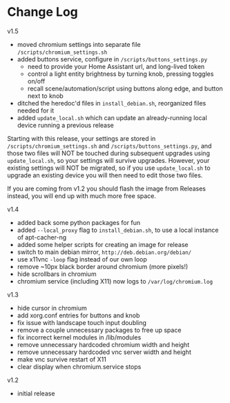 # Change Log

v1.5
* moved chromium settings into separate file `/scripts/chromium_settings.sh`
* added buttons service, configure in `/scripts/buttons_settings.py`
  * need to provide your Home Assistant url, and long-lived token
  * control a light entity brightness by turning knob, pressing toggles on/off
  * recall scene/automation/script using buttons along edge, and button next to knob
* ditched the heredoc'd files in `install_debian.sh`, reorganized files needed for it
* added `update_local.sh` which can update an already-running local device running a previous release

Starting with this release, your settings are stored in `/scripts/chromium_settings.sh` and `/scripts/buttons_settings.py`, and those two files will NOT be touched during subsequent upgrades using `update_local.sh`, so your settings will survive upgrades.
However, your existing settings will NOT be migrated, so if you use `update_local.sh` to upgrade an existing device you will then need to edit those two files.

If you are coming from v1.2 you should flash the image from Releases instead, you will end up with much more free space.

v1.4
* added back some python packages for fun
* added `--local_proxy` flag to `install_debian.sh`, to use a local instance of apt-cacher-ng
* added some helper scripts for creating an image for release
* switch to main debian mirror, `http://deb.debian.org/debian/`
* use x11vnc `-loop` flag instead of our own loop
* remove ~10px black border around chromium (more pixels!)
* hide scrollbars in chromium
* chromium service (including X11) now logs to `/var/log/chromium.log`

v1.3
* hide cursor in chromium
* add xorg.conf entries for buttons and knob
* fix issue with landscape touch input doubling
* remove a couple unnecessary packages to free up space
* fix incorrect kernel modules in /lib/modules
* remove unnecessary hardcoded chromium width and height
* remove unnecessary hardcoded vnc server width and height
* make vnc survive restart of X11
* clear display when chromium.service stops
  
v1.2
* initial release
